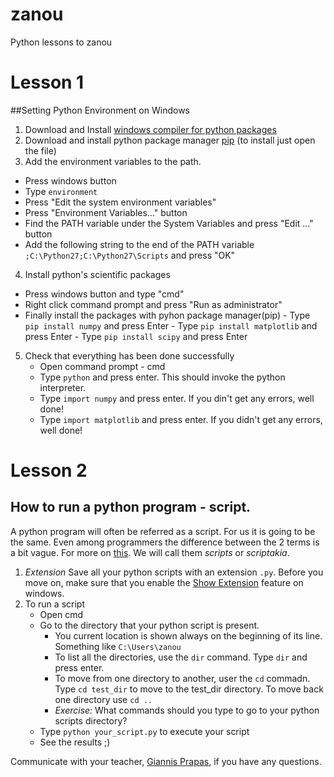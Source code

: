 # zanou
Python lessons to zanou

# Lesson 1
##Setting Python Environment on Windows
1.  Download and Install [windows compiler for python packages](https://download.microsoft.com/download/7/9/6/796EF2E4-801B-4FC4-AB28-B59FBF6D907B/VCForPython27.msi)
2.  Download and install python package manager [pip](https://bootstrap.pypa.io/get-pip.py)  (to install just open the file)
3.  Add the environment variables to the path. 
 * Press windows button
 * Type `environment`
 * Press "Edit the system environment variables"
 * Press "Environment Variables..." button
 * Find the PATH variable under the System Variables and press "Edit ..." button
 * Add the following string to the end of the PATH variable  `;C:\Python27;C:\Python27\Scripts` and press "OK"
4.  Install python's scientific packages
 - Press windows button and type "cmd"
 - Right click command prompt and press "Run as administrator"
 - Finally install the packages with pyhon package manager(pip)
		- Type `pip install numpy` and press Enter
		- Type `pip install matplotlib` and press Enter
		- Type `pip install scipy` and press Enter
		

5. Check that everything has been done successfully
	- Open command prompt - cmd
	- Type `python` and press enter. This should invoke the python interpreter.
	- Type `import numpy` and press enter. If you din't get any errors, well done!
	- Type `import matplotlib` and press enter. If you didn't get any errors, well done!

# Lesson 2
## How to run a python program - script.

A python program will often be referred as a script. For us it is going to be the same. Even among programmers the difference between the 2 terms is a bit vague. For more on [this](http://stackoverflow.com/questions/2286552/difference-between-a-script-and-a-program).
We will call them *scripts* or *scriptakia*.

1. *Extension*
Save all your python scripts with an extension `.py`. Before you move on, make sure that you enable the [Show Extension](http://windows.microsoft.com/en-us/windows/show-hide-file-name-extensions#show-hide-file-name-extensions=windows-7) feature on windows.
2. To run a script
	* Open cmd
	* Go to the directory that your python script is present.
		* You current location is shown always on the beginning of its line. Something like `C:\Users\zanou`
		* To list all the directories, use the `dir` command. Type `dir` and press enter.
		* To move from one directory to another, user the `cd` commadn. Type `cd test_dir` to move to the test_dir directory. To move back one directory use `cd ..`
		* *Exercise:* What commands should you type to go to your python scripts directory?
	* Type `python your_script.py` to execute your script
	* See the results ;)

Communicate with your teacher, [Giannis Prapas](https://www.facebook.com/giannhs.prapas), if you have any questions.
